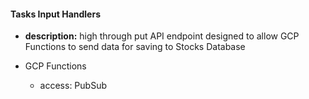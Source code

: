 #### Tasks Input Handlers

- **description:** high through put API endpoint designed 
to allow GCP Functions to send data for saving to Stocks Database


- GCP Functions
    - access: PubSub
    
